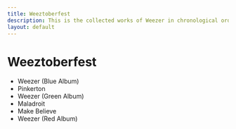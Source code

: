 ```yaml
---
title: Weeztoberfest
description: This is the collected works of Weezer in chronological order.
layout: default
---
```


# Weeztoberfest

- Weezer (Blue Album)
- Pinkerton
- Weezer (Green Album)
- Maladroit
- Make Believe
- Weezer (Red Album)
